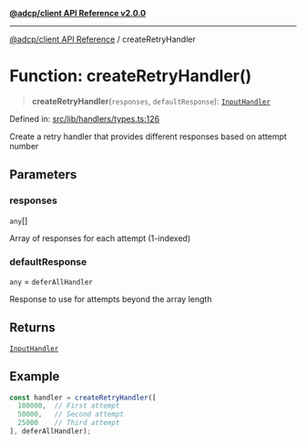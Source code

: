 [**@adcp/client API Reference v2.0.0**](../README.md)

***

[@adcp/client API Reference](../README.md) / createRetryHandler

# Function: createRetryHandler()

> **createRetryHandler**(`responses`, `defaultResponse`): [`InputHandler`](../type-aliases/InputHandler.md)

Defined in: [src/lib/handlers/types.ts:126](https://github.com/adcontextprotocol/adcp-client/blob/e8953d756e5ce5fafa76c5e8fa2f0316f0da0998/src/lib/handlers/types.ts#L126)

Create a retry handler that provides different responses based on attempt number

## Parameters

### responses

`any`[]

Array of responses for each attempt (1-indexed)

### defaultResponse

`any` = `deferAllHandler`

Response to use for attempts beyond the array length

## Returns

[`InputHandler`](../type-aliases/InputHandler.md)

## Example

```typescript
const handler = createRetryHandler([
  100000,  // First attempt
  50000,   // Second attempt
  25000    // Third attempt
], deferAllHandler);
```
